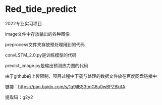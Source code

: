 # Red_tide_predict
2022专业实习项目


image文件中存放输出的各种图像


preprocess文件夹存放预处理用到的代码


convLSTM_2.0.py是训练模型的代码


predict_image.py是输出预测热力图的代码


由于github的上传限制，项目过程中下载与处理的数据文件放在百度网盘链接中

链接：https://pan.baidu.com/s/1q9jlBS3tmG8u0wBPZBkifA 


提取码：g2y2
